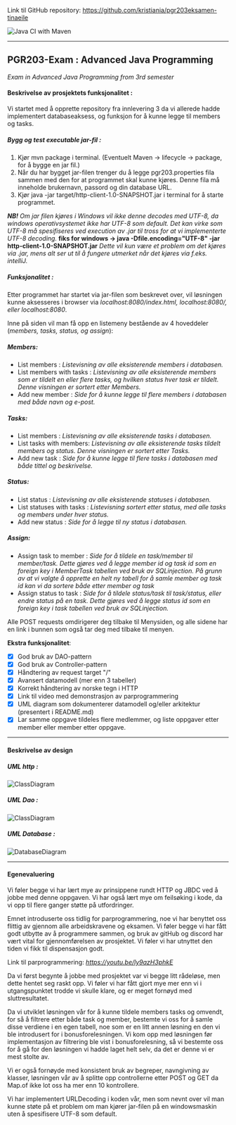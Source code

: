 Link til GitHub repository: https://github.com/kristiania/pgr203eksamen-tinaeile

![Java CI with Maven](https://github.com/kristiania/pgr203eksamen-tinaeile/workflows/Java%20CI%20with%20Maven/badge.svg)
***
## PGR203-Exam : Advanced Java Programming
*Exam in Advanced Java Programming from 3rd semester*

#### Beskrivelse av prosjektets funksjonalitet :
Vi startet med å opprette repository fra innlevering 3 da vi allerede hadde implementert databaseaksess, og funksjon for å kunne legge til members og tasks.

##### Bygg og test executable jar-fil :
1. Kjør mvn package i terminal. (Eventuelt Maven -> lifecycle -> package, for å bygge en jar fil.)
2. Når du har bygget jar-filen trenger du å legge pgr203.properties fila sammen med den for at programmet skal kunne kjøres. Denne fila må inneholde brukernavn, passord og din database URL.
3. Kjør java -jar target/http-client-1.0-SNAPSHOT.jar i terminal for å starte programmet.

**_NB!_**
_Om jar filen kjøres i Windows vil ikke denne decodes med UTF-8, da windows operativsystemet ikke har UTF-8 som default._
_Det kan virke som UTF-8 må spesifiseres ved execution av .jar til tross for at vi implementerte UTF-8 decoding._
**fiks for windows -> java -Dfile.encoding="UTF-8" -jar http-client-1.0-SNAPSHOT.jar**
_Dette vil kun være et problem om det kjøres via .jar, mens alt ser ut til å fungere utmerket når det kjøres via f.eks. intelliJ._

##### Funksjonalitet :
Etter programmet har startet via jar-filen som beskrevet over, vil løsningen kunne aksesseres i browser via *localhost:8080/index.html, localhost:8080/, eller localhost:8080*.

Inne på siden vil man få opp en listemeny bestående av 4 hoveddeler (_members, tasks, status, og assign_):

##### **Members**:
- List members : *Listevisning av alle eksisterende members i databasen.*
- List members with tasks : *Listevisning av alle eksisterende members som er tildelt en eller flere tasks, og hvilken status hver task er tildelt. Denne visningen er sortert etter Members.*
- Add new member : *Side for å kunne legge til flere members i databasen med både navn og e-post.*

##### **Tasks**:
- List members : *Listevisning av alle eksisterende tasks i databasen.*
- List tasks with members: *Listevisning av alle eksisterende tasks tildelt members og status. Denne visningen er sortert etter Tasks.*
- Add new task : *Side for å kunne legge til flere tasks i databasen med både tittel og beskrivelse.*

##### **Status**:
- List status : *Listevisning av alle eksisterende statuses i databasen.*
- List statuses with tasks : *Listevisning sortert etter status, med alle tasks og members under hver status.*
- Add new status : *Side for å legge til ny status i databasen.*

##### **Assign**:
- Assign task to member : *Side for å tildele en task/member til member/task. Dette gjøres ved å legge member id og task id som en foreign key i MemberTask tabellen ved bruk av SQLinjection. På grunn av at vi valgte å opprette en helt ny tabell for å samle member og task id kan vi da sortere både etter member og task*
- Assign status to task : *Side for å tildele status/task til task/status, eller endre status på en task. Dette gjøres ved å legge status id som en foreign key i task tabellen ved bruk av SQLinjection.*

Alle POST requests omdirigerer deg tilbake til Menysiden, og alle sidene har en link i bunnen som også tar deg med tilbake til menyen.

**Ekstra funksjonalitet**:
- [x] God bruk av DAO-pattern
- [x] God bruk av Controller-pattern
- [x] Håndtering av request target "/"
- [x] Avansert datamodell (mer enn 3 tabeller)
- [x] Korrekt håndtering av norske tegn i HTTP
- [x] Link til video med demonstrasjon av parprogrammering
- [x] UML diagram som dokumenterer datamodell og/eller arkitektur (presentert i README.md)
- [x] Lar samme oppgave tildeles flere medlemmer, og liste oppgaver etter member eller member etter oppgave.
***

#### Beskrivelse av design

##### UML http :
![ClassDiagram](https://github.com/kristiania/pgr203eksamen-tinaeile/blob/master/docs/UMLHttp.png?raw=true)

##### UML Dao :

![ClassDiagram](https://github.com/kristiania/pgr203eksamen-tinaeile/blob/master/docs/UMLDao.png?raw=true)

##### UML Database :
![DatabaseDiagram](https://github.com/kristiania/pgr203eksamen-tinaeile/blob/master/docs/databaseDiagram.png?raw=true)
***

#### Egenevaluering
Vi føler begge vi har lært mye av prinsippene rundt HTTP og JBDC ved å jobbe med denne oppgaven. Vi har også lært mye om feilsøking i kode, da vi opp til flere ganger støtte på utfordringer.

Emnet introduserte oss tidlig for parprogrammering, noe vi har benyttet oss flittig av gjennom alle arbeidskravene og eksamen. Vi føler begge vi har fått godt utbytte av å programmere sammen, og bruk av gitHub og discord har vært vital for gjennomførelsen av prosjektet. Vi føler vi har utnyttet den tiden vi fikk til dispensasjon godt.

Link til parprogrammering:
*https://youtu.be/ly9azH3phkE*

Da vi først begynte å jobbe med prosjektet var vi begge litt rådeløse, men dette hentet seg raskt opp. Vi føler vi har fått gjort mye mer enn vi i utgangspunktet trodde vi skulle klare, og er meget fornøyd med sluttresultatet.

Da vi utviklet løsningen vår for å kunne tildele members tasks og omvendt, for så å filtrere etter både task og member, bestemte vi oss for å samle disse verdiene i en egen tabell, noe som er en litt annen løsning en den vi ble introdusert for i bonusforelesningen. Vi kom opp med løsningen før implementasjon av filtrering ble vist i bonusforelesning, så vi bestemte oss for å gå for den løsningen vi hadde laget helt selv, da det er denne vi er mest stolte av.

Vi er også fornøyde med konsistent bruk av begreper, navngivning av klasser, løsningen vår av å splitte opp controllerne etter POST og GET da Map.of ikke lot oss ha mer enn 10 kontrollere.

Vi har implementert URLDecoding i koden vår, men som nevnt over vil man kunne støte på et problem om man kjører jar-filen på en windowsmaskin uten å spesifisere UTF-8 som default.
